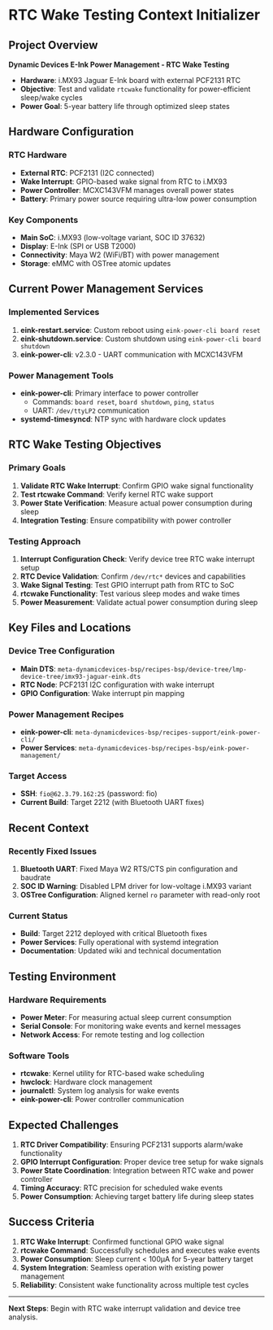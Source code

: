 # RTC Wake Testing Context Initializer

## Project Overview
**Dynamic Devices E-Ink Power Management - RTC Wake Testing**
- **Hardware**: i.MX93 Jaguar E-Ink board with external PCF2131 RTC
- **Objective**: Test and validate `rtcwake` functionality for power-efficient sleep/wake cycles
- **Power Goal**: 5-year battery life through optimized sleep states

## Hardware Configuration
### RTC Hardware
- **External RTC**: PCF2131 (I2C connected)
- **Wake Interrupt**: GPIO-based wake signal from RTC to i.MX93
- **Power Controller**: MCXC143VFM manages overall power states
- **Battery**: Primary power source requiring ultra-low power consumption

### Key Components
- **Main SoC**: i.MX93 (low-voltage variant, SOC ID 37632)
- **Display**: E-Ink (SPI or USB T2000)
- **Connectivity**: Maya W2 (WiFi/BT) with power management
- **Storage**: eMMC with OSTree atomic updates

## Current Power Management Services
### Implemented Services
1. **eink-restart.service**: Custom reboot using `eink-power-cli board reset`
2. **eink-shutdown.service**: Custom shutdown using `eink-power-cli board shutdown`
3. **eink-power-cli**: v2.3.0 - UART communication with MCXC143VFM

### Power Management Tools
- **eink-power-cli**: Primary interface to power controller
  - Commands: `board reset`, `board shutdown`, `ping`, `status`
  - UART: `/dev/ttyLP2` communication
- **systemd-timesyncd**: NTP sync with hardware clock updates

## RTC Wake Testing Objectives
### Primary Goals
1. **Validate RTC Wake Interrupt**: Confirm GPIO wake signal functionality
2. **Test rtcwake Command**: Verify kernel RTC wake support
3. **Power State Verification**: Measure actual power consumption during sleep
4. **Integration Testing**: Ensure compatibility with power controller

### Testing Approach
1. **Interrupt Configuration Check**: Verify device tree RTC wake interrupt setup
2. **RTC Device Validation**: Confirm `/dev/rtc*` devices and capabilities
3. **Wake Signal Testing**: Test GPIO interrupt path from RTC to SoC
4. **rtcwake Functionality**: Test various sleep modes and wake times
5. **Power Measurement**: Validate actual power consumption during sleep

## Key Files and Locations
### Device Tree Configuration
- **Main DTS**: `meta-dynamicdevices-bsp/recipes-bsp/device-tree/lmp-device-tree/imx93-jaguar-eink.dts`
- **RTC Node**: PCF2131 I2C configuration with wake interrupt
- **GPIO Configuration**: Wake interrupt pin mapping

### Power Management Recipes
- **eink-power-cli**: `meta-dynamicdevices-bsp/recipes-support/eink-power-cli/`
- **Power Services**: `meta-dynamicdevices-bsp/recipes-bsp/eink-power-management/`

### Target Access
- **SSH**: `fio@62.3.79.162:25` (password: fio)
- **Current Build**: Target 2212 (with Bluetooth UART fixes)

## Recent Context
### Recently Fixed Issues
1. **Bluetooth UART**: Fixed Maya W2 RTS/CTS pin configuration and baudrate
2. **SOC ID Warning**: Disabled LPM driver for low-voltage i.MX93 variant
3. **OSTree Configuration**: Aligned kernel `ro` parameter with read-only root

### Current Status
- **Build**: Target 2212 deployed with critical Bluetooth fixes
- **Power Services**: Fully operational with systemd integration
- **Documentation**: Updated wiki and technical documentation

## Testing Environment
### Hardware Requirements
- **Power Meter**: For measuring actual sleep current consumption
- **Serial Console**: For monitoring wake events and kernel messages
- **Network Access**: For remote testing and log collection

### Software Tools
- **rtcwake**: Kernel utility for RTC-based wake scheduling
- **hwclock**: Hardware clock management
- **journalctl**: System log analysis for wake events
- **eink-power-cli**: Power controller communication

## Expected Challenges
1. **RTC Driver Compatibility**: Ensuring PCF2131 supports alarm/wake functionality
2. **GPIO Interrupt Configuration**: Proper device tree setup for wake signals
3. **Power State Coordination**: Integration between RTC wake and power controller
4. **Timing Accuracy**: RTC precision for scheduled wake events
5. **Power Consumption**: Achieving target battery life during sleep states

## Success Criteria
1. **RTC Wake Interrupt**: Confirmed functional GPIO wake signal
2. **rtcwake Command**: Successfully schedules and executes wake events
3. **Power Consumption**: Sleep current < 100µA for 5-year battery target
4. **System Integration**: Seamless operation with existing power management
5. **Reliability**: Consistent wake functionality across multiple test cycles

---
**Next Steps**: Begin with RTC wake interrupt validation and device tree analysis.
